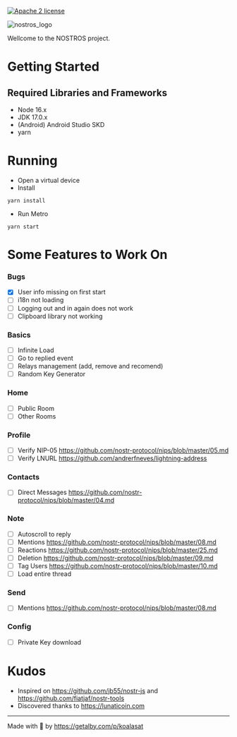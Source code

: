 [![Apache 2 license](https://img.shields.io/badge/license-Apache%202-blue)](https://github.com/KoalaSat/nostros/blob/main/LICENSE)

![nostros_logo](https://user-images.githubusercontent.com/111684255/197588983-2a196d74-0f1e-45e8-be56-0da8c1602835.png)

Wellcome to the NOSTROS project.

# Getting Started

## Required Libraries and Frameworks

- Node 16.x
- JDK 17.0.x
- (Android) Android Studio SKD
- yarn

# Running

- Open a virtual device
- Install

```
yarn install
```

- Run Metro

```
yarn start
```

# Some Features to Work On

### Bugs

- [x] User info missing on first start
- [ ] i18n not loading
- [ ] Logging out and in again does not work
- [ ] Clipboard library not working

### Basics

- [ ] Infinite Load
- [ ] Go to replied event
- [ ] Relays management (add, remove and recomend)
- [ ] Random Key Generator

### Home

- [ ] Public Room
- [ ] Other Rooms

### Profile
 
- [ ] Verify NIP-05 https://github.com/nostr-protocol/nips/blob/master/05.md
- [ ] Verify LNURL https://github.com/andrerfneves/lightning-address

### Contacts

- [ ] Direct Messages https://github.com/nostr-protocol/nips/blob/master/04.md

### Note
- [ ] Autoscroll to reply
- [ ] Mentions https://github.com/nostr-protocol/nips/blob/master/08.md
- [ ] Reactions https://github.com/nostr-protocol/nips/blob/master/25.md
- [ ] Deletion https://github.com/nostr-protocol/nips/blob/master/09.md
- [ ] Tag Users https://github.com/nostr-protocol/nips/blob/master/10.md
- [ ] Load entire thread

### Send

- [ ] Mentions https://github.com/nostr-protocol/nips/blob/master/08.md

### Config

- [ ] Private Key download

# Kudos

- Inspired on https://github.com/jb55/nostr-js and https://github.com/fiatjaf/nostr-tools
- Discovered thanks to https://lunaticoin.com

---

Made with 🐨 by https://getalby.com/p/koalasat
